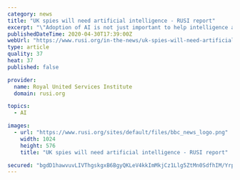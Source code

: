 ```yaml
---
category: news
title: "UK spies will need artificial intelligence - RUSI report"
excerpt: "\"Adoption of AI is not just important to help intelligence agencies manage the technical challenge of information overload. It is highly likely that malicious actors will use AI to attack the UK in numerous ways,"
publishedDateTime: 2020-04-30T17:39:00Z
webUrl: "https://www.rusi.org/in-the-news/uk-spies-will-need-artificial-intelligence-rusi-report"
type: article
quality: 37
heat: 37
published: false

provider:
  name: Royal United Services Institute
  domain: rusi.org

topics:
  - AI

images:
  - url: "https://www.rusi.org/sites/default/files/bbc_news_logo.png"
    width: 1024
    height: 576
    title: "UK spies will need artificial intelligence - RUSI report"

secured: "bgdD1hawvuvLIVThgskgxB6BgyQKLeV4kkImMkjCz1Llg5ZtMn0SdfhIM/Yrp0ZULSG7L27OiilUJDf9I+feDbqgOjJCwdO1WyFuGWLPhIY8G+1Vn9JEt5s0umH3hO5YdSmZIRUH4MR3S/j5ivoL1Swglm+nmJnr1z2pWXTEjH7PeGlFqbDpORKp6Oc5gq4VLj/zB1AvABPAbpcQqpUF41FMEqn32McxQ1KaUkvsf0tj5LrvxkvJCi6vY6on6UbHxtjOsceszs7haVDc8ToqwMFKr6+btr7VF+KfcV6EtJsBJnjARMV+v1+uS14A1S7f;uOKpiGElTH3H0DkhcKSYyg=="
---
```


